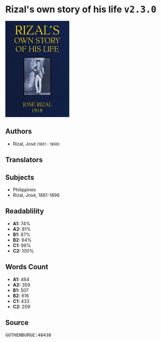 # Rizal's own story of his life <kbd>v2.3.0</kbd>

![](./cover.medium.jpg "")

## Authors


 - Rizal, José <small>(1861 - 1896)</small>

## Translators



## Subjects


 - Philippines
 - Rizal, José, 1861-1896

## Readablility


 - **A1:** 74%
 - **A2:** 81%
 - **B1:** 87%
 - **B2:** 94%
 - **C1:** 98%
 - **C2:** 100%

## Words Count


 - **A1:** 464
 - **A2:** 359
 - **B1:** 507
 - **B2:** 616
 - **C1:** 433
 - **C2:** 209

## Source


<kbd>GUTHENBURGE:48438</kbd>
